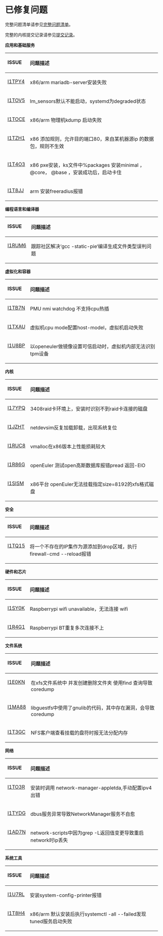 # 已修复问题<a name="ZH-CN_TOPIC_0225731125"></a>

完整问题清单请参见[完整问题清单](https://gitee.com/organizations/src-openeuler/issues)。

完整的内核提交记录请参见[提交记录](https://gitee.com/openeuler/kernel/commits/openEuler-1.0-LTS)。

**应用和基础服务**
<a name="table_fixed_1"></a>
<table>
    <thead align="left">
        <tr id="row104971596432">
            <th class="cellrowborder" valign="top" width="9.66%" id="mcps1.2.3.1.1">
                <p id="p1649720994313"><a name="p1649720994313"></a><a name="p1649720994313"></a>ISSUE</p>
            </th>
            <th class="cellrowborder" valign="top" width="90.34%" id="mcps1.2.3.1.2">
                <p id="p8497129114312"><a name="p8497129114312"></a><a name="p8497129114312"></a>问题描述</p>
            </th>
        </tr>
    </thead>
    <tbody>
        <tr id="row449716974001">
            <td class="cellrowborder" valign="top" width="9.66%" headers="mcps1.2.3.1.1 ">
                <p id="p34974920436"><a name="p34974920436"></a><a name="p34974920436"></a><a
                        href="https://gitee.com/src-openeuler/mariadb/issues/I1TPY4" target="_blank"
                        rel="noopener noreferrer">I1TPY4</a></p>
            </td>
            <td class="cellrowborder" valign="top" width="90.34%" headers="mcps1.2.3.1.2 ">
                <p id="p74971293436"><a name="p74971293436"></a><a name="p74971293436"></a><span>x86/arm
                        mariadb-server安装失败</span></p>
            </td>
        <tr id="row449716974002">
            <td class="cellrowborder" valign="top" width="9.66%" headers="mcps1.2.3.1.1 ">
                <p id="p34974920436"><a name="p34974920436"></a><a name="p34974920436"></a><a
                        href="https://gitee.com/src-openeuler/lm_sensors/issues/I1TOV5" target="_blank"
                        rel="noopener noreferrer">I1TOV5</a></p>
            </td>
            <td class="cellrowborder" valign="top" width="90.34%" headers="mcps1.2.3.1.2 ">
                <p id="p74971293436"><a name="p74971293436"></a><a
                        name="p74971293436"></a><span>lm_sensors默认不能启动，systemd为degraded状态</span></p>
            </td>
        <tr id="row449716974003">
            <td class="cellrowborder" valign="top" width="9.66%" headers="mcps1.2.3.1.1 ">
                <p id="p34974920436"><a name="p34974920436"></a><a name="p34974920436"></a><a
                        href="https://gitee.com/src-openeuler/kexec-tools/issues/I1TOCE" target="_blank"
                        rel="noopener noreferrer">I1TOCE</a></p>
            </td>
            <td class="cellrowborder" valign="top" width="90.34%" headers="mcps1.2.3.1.2 ">
                <p id="p74971293436"><a name="p74971293436"></a><a name="p74971293436"></a><span>x86/arm 物理机kdump
                        启动失败</span></p>
            </td>
        <tr id="row449716974004">
            <td class="cellrowborder" valign="top" width="9.66%" headers="mcps1.2.3.1.1 ">
                <p id="p34974920436"><a name="p34974920436"></a><a name="p34974920436"></a><a
                        href="https://gitee.com/src-openeuler/firewalld/issues/I1TZH1" target="_blank"
                        rel="noopener noreferrer">I1TZH1</a></p>
            </td>
            <td class="cellrowborder" valign="top" width="90.34%" headers="mcps1.2.3.1.2 ">
                <p id="p74971293436"><a name="p74971293436"></a><a name="p74971293436"></a><span>x86
                        添加规则，允许目的端口80，来自某机器源ip 的数据包，规则不生效</span></p>
            </td>
        <tr id="row449716974004">
            <td class="cellrowborder" valign="top" width="9.66%" headers="mcps1.2.3.1.1 ">
                <p id="p34974920436"><a name="p34974920436"></a><a name="p34974920436"></a><a
                        href="https://gitee.com/src-openeuler/lvm2/issues/I1T4O3" target="_blank"
                        rel="noopener noreferrer">I1T4O3</a></p>
            </td>
            <td class="cellrowborder" valign="top" width="90.34%" headers="mcps1.2.3.1.2 ">
                <p id="p74971293436"><a name="p74971293436"></a><a name="p74971293436"></a><span>x86
                        pxe安装，ks文件中%packages 安装minimal ， @core， @base ，安装成功后，启动卡住</span></p>
            </td>
        <tr id="row449716974005">
            <td class="cellrowborder" valign="top" width="9.66%" headers="mcps1.2.3.1.1 ">
                <p id="p34974920436"><a name="p34974920436"></a><a name="p34974920436"></a><a
                        href="https://gitee.com/src-openeuler/freeradius/issues/I1T8JJ" target="_blank"
                        rel="noopener noreferrer">I1T8JJ</a></p>
            </td>
            <td class="cellrowborder" valign="top" width="90.34%" headers="mcps1.2.3.1.2 ">
                <p id="p74971293436"><a name="p74971293436"></a><a name="p74971293436"></a><span>arm
                        安装freeradius报错</span></p>
            </td>
        </tr>
        </tr>
    </tbody>
</table>

**编程语言和编译器**
<a name="table_fixed_2"></a>
<table>
    <thead align="left">
        <tr id="row104971596432">
            <th class="cellrowborder" valign="top" width="9.66%" id="mcps1.2.3.1.1">
                <p id="p1649720994313"><a name="p1649720994313"></a><a name="p1649720994313"></a>ISSUE</p>
            </th>
            <th class="cellrowborder" valign="top" width="90.34%" id="mcps1.2.3.1.2">
                <p id="p8497129114312"><a name="p8497129114312"></a><a name="p8497129114312"></a>问题描述</p>
            </th>
        </tr>
    </thead>
    <tbody>
        <tr id="row449716974006">
            <td class="cellrowborder" valign="top" width="9.66%" headers="mcps1.2.3.1.1 ">
                <p id="p34974920436"><a name="p34974920436"></a><a name="p34974920436"></a><a
                        href="https://gitee.com/src-openeuler/file/issues/I1RUM6" target="_blank"
                        rel="noopener noreferrer">I1RUM6</a></p>
            </td>
            <td class="cellrowborder" valign="top" width="90.34%" headers="mcps1.2.3.1.2 ">
                <p id="p74971293436"><a name="p74971293436"></a><a name="p74971293436"></a><span>跟踪社区解决‘gcc
                        -static-pie‘编译生成文件类型误判问题</span></p>
            </td>
        </tr>
        </tr>
    </tbody>
</table>


**虚拟化和容器**
<a name="table_fixed_4"></a>
<table>
    <thead align="left">
        <tr id="row104971596432">
            <th class="cellrowborder" valign="top" width="9.66%" id="mcps1.2.3.1.1">
                <p id="p1649720994313"><a name="p1649720994313"></a><a name="p1649720994313"></a>ISSUE</p>
            </th>
            <th class="cellrowborder" valign="top" width="90.34%" id="mcps1.2.3.1.2">
                <p id="p8497129114312"><a name="p8497129114312"></a><a name="p8497129114312"></a>问题描述</p>
            </th>
        </tr>
    </thead>
    <tbody>
        <tr id="row449716974007">
            <td class="cellrowborder" valign="top" width="9.66%" headers="mcps1.2.3.1.1 ">
                <p id="p34974920436"><a name="p34974920436"></a><a name="p34974920436"></a><a
                        href="https://gitee.com/openeuler/kernel/issues/I1TB7N?from=project-issue" target="_blank"
                        rel="noopener noreferrer">I1TB7N</a></p>
            </td>
            <td class="cellrowborder" valign="top" width="90.34%" headers="mcps1.2.3.1.2 ">
                <p id="p74971293436"><a name="p74971293436"></a><a name="p74971293436"></a><span>PMU nmi watchdog
                        不支持cpu热插</span></p>
            </td>
        <tr id="row449716974008">
            <td class="cellrowborder" valign="top" width="9.66%" headers="mcps1.2.3.1.1 ">
                <p id="p34974920436"><a name="p34974920436"></a><a name="p34974920436"></a><a
                        href="https://gitee.com/openeuler/kernel/issues/I1TXAU?from=project-issue" target="_blank"
                        rel="noopener noreferrer">I1TXAU</a></p>
            </td>
            <td class="cellrowborder" valign="top" width="90.34%" headers="mcps1.2.3.1.2 ">
                <p id="p74971293436"><a name="p74971293436"></a><a name="p74971293436"></a><span>虚拟机cpu
                        mode配置host-model，虚拟机启动失败</span></p>
            </td>
        <tr id="row449716974009">
            <td class="cellrowborder" valign="top" width="9.66%" headers="mcps1.2.3.1.1 ">
                <p id="p34974920436"><a name="p34974920436"></a><a name="p34974920436"></a><a
                        href="https://gitee.com/openeuler/kernel/issues/I1U8BP?from=project-issue" target="_blank"
                        rel="noopener noreferrer">I1U8BP</a></p>
            </td>
            <td class="cellrowborder" valign="top" width="90.34%" headers="mcps1.2.3.1.2 ">
                <p id="p74971293436"><a name="p74971293436"></a><a
                        name="p74971293436"></a><span>以openeuler做镜像设置可信启动时，虚拟机内部无法识别tpm设备</span></p>
            </td>
        </tr>
        </tr>
    </tbody>
</table>

**内核**
<a name="table_fixed_6"></a>
<table>
    <thead align="left">
        <tr id="row104971596432">
            <th class="cellrowborder" valign="top" width="9.66%" id="mcps1.2.3.1.1">
                <p id="p1649720994313"><a name="p1649720994313"></a><a name="p1649720994313"></a>ISSUE</p>
            </th>
            <th class="cellrowborder" valign="top" width="90.34%" id="mcps1.2.3.1.2">
                <p id="p8497129114312"><a name="p8497129114312"></a><a name="p8497129114312"></a>问题描述</p>
            </th>
        </tr>
    </thead>
    <tbody>
        <tr id="row449716974010">
            <td class="cellrowborder" valign="top" width="9.66%" headers="mcps1.2.3.1.1 ">
                <p id="p34974920436"><a name="p34974920436"></a><a name="p34974920436"></a><a
                        href="https://gitee.com/openeuler/kernel/issues/I17YPQ?from=project-issue" target="_blank"
                        rel="noopener noreferrer">I17YPQ</a></p>
            </td>
            <td class="cellrowborder" valign="top" width="90.34%" headers="mcps1.2.3.1.2 ">
                <p id="p74971293436"><a name="p74971293436"></a><a
                        name="p74971293436"></a><span>3408raid卡环境上，安装时识别不到raid卡连接的磁盘 </span></p>
            </td>
        <tr id="row449716974011">
            <td class="cellrowborder" valign="top" width="9.66%" headers="mcps1.2.3.1.1 ">
                <p id="p34974920436"><a name="p34974920436"></a><a name="p34974920436"></a><a
                        href="https://gitee.com/openeuler/kernel/issues/I1JZHT?from=project-issue" target="_blank"
                        rel="noopener noreferrer">I1JZHT</a></p>
            </td>
            <td class="cellrowborder" valign="top" width="90.34%" headers="mcps1.2.3.1.2 ">
                <p id="p74971293436"><a name="p74971293436"></a><a name="p74971293436"></a><span>netdevsim反复加载卸载，出现系统复位
                    </span></p>
            </td>
        <tr id="row449716974012">
            <td class="cellrowborder" valign="top" width="9.66%" headers="mcps1.2.3.1.1 ">
                <p id="p34974920436"><a name="p34974920436"></a><a name="p34974920436"></a><a
                        href="https://gitee.com/openeuler/kernel/issues/I1RUC8?from=project-issue" target="_blank"
                        rel="noopener noreferrer">I1RUC8</a></p>
            </td>
            <td class="cellrowborder" valign="top" width="90.34%" headers="mcps1.2.3.1.2 ">
                <p id="p74971293436"><a name="p74971293436"></a><a name="p74971293436"></a><span>vmalloc在x86版本上性能损耗较大
                    </span></p>
            </td>
        <tr id="row449716974013">
            <td class="cellrowborder" valign="top" width="9.66%" headers="mcps1.2.3.1.1 ">
                <p id="p34974920436"><a name="p34974920436"></a><a name="p34974920436"></a><a
                        href="https://gitee.com/openeuler/kernel/issues/I1R86G?from=project-issue" target="_blank"
                        rel="noopener noreferrer">I1R86G</a></p>
            </td>
            <td class="cellrowborder" valign="top" width="90.34%" headers="mcps1.2.3.1.2 ">
                <p id="p74971293436"><a name="p74971293436"></a><a name="p74971293436"></a><span>openEuler
                        测试open高斯数据库报错pread 返回-EIO </span></p>
            </td>
        <tr id="row449716974014">
            <td class="cellrowborder" valign="top" width="9.66%" headers="mcps1.2.3.1.1 ">
                <p id="p34974920436"><a name="p34974920436"></a><a name="p34974920436"></a><a
                        href="https://gitee.com/openeuler/kernel/issues/I1SISM?from=project-issue" target="_blank"
                        rel="noopener noreferrer">I1SISM</a></p>
            </td>
            <td class="cellrowborder" valign="top" width="90.34%" headers="mcps1.2.3.1.2 ">
                <p id="p74971293436"><a name="p74971293436"></a><a name="p74971293436"></a><span>x86平台
                        openEuler无法挂载指定size=8192的xfs格式磁盘 </span></p>
            </td>
        </tr>
        </tr>
    </tbody>
</table>

**安全**
<a name="table_fixed_7"></a>
<table>
    <thead align="left">
        <tr id="row104971596432">
            <th class="cellrowborder" valign="top" width="9.66%" id="mcps1.2.3.1.1">
                <p id="p1649720994313"><a name="p1649720994313"></a><a name="p1649720994313"></a>ISSUE</p>
            </th>
            <th class="cellrowborder" valign="top" width="90.34%" id="mcps1.2.3.1.2">
                <p id="p8497129114312"><a name="p8497129114312"></a><a name="p8497129114312"></a>问题描述</p>
            </th>
        </tr>
    </thead>
    <tbody>
        <tr id="row449716974015">
            <td class="cellrowborder" valign="top" width="9.66%" headers="mcps1.2.3.1.1 ">
                <p id="p34974920436"><a name="p34974920436"></a><a name="p34974920436"></a><a
                        href="https://gitee.com/openeuler/kernel/issues/I1TQ15?from=project-issue" target="_blank"
                        rel="noopener noreferrer">I1TQ15</a></p>
            </td>
            <td class="cellrowborder" valign="top" width="90.34%" headers="mcps1.2.3.1.2 ">
                <p id="p74971293436"><a name="p74971293436"></a><a
                        name="p74971293436"></a><span>将一个不存在的IP集作为源添加到drop区域，执行firewall-cmd --reload报错</span></p>
            </td>
        </tr>
        </tr>
    </tbody>
</table>


**硬件和芯片**
<a name="table_fixed_7"></a>
<table>
    <thead align="left">
        <tr id="row104971596432">
            <th class="cellrowborder" valign="top" width="9.66%" id="mcps1.2.3.1.1">
                <p id="p1649720994313"><a name="p1649720994313"></a><a name="p1649720994313"></a>ISSUE</p>
            </th>
            <th class="cellrowborder" valign="top" width="90.34%" id="mcps1.2.3.1.2">
                <p id="p8497129114312"><a name="p8497129114312"></a><a name="p8497129114312"></a>问题描述</p>
            </th>
        </tr>
    </thead>
    <tbody>
        <tr id="row449716974016">
            <td class="cellrowborder" valign="top" width="9.66%" headers="mcps1.2.3.1.1 ">
                <p id="p34974920436"><a name="p34974920436"></a><a name="p34974920436"></a><a
                        href="https://gitee.com/openeuler/raspberrypi/issues/I1SY0K" target="_blank"
                        rel="noopener noreferrer">I1SY0K</a></p>
            </td>
            <td class="cellrowborder" valign="top" width="90.34%" headers="mcps1.2.3.1.2 ">
                <p id="p74971293436"><a name="p74971293436"></a><a name="p74971293436"></a><span>Raspberrypi wifi
                        unavailable，无法连接 wifi</span></p>
            </td>
        <tr id="row449716974017">
            <td class="cellrowborder" valign="top" width="9.66%" headers="mcps1.2.3.1.1 ">
                <p id="p34974920436"><a name="p34974920436"></a><a name="p34974920436"></a><a
                        href="https://gitee.com/openeuler/raspberrypi/issues/I1R4G1" target="_blank"
                        rel="noopener noreferrer">I1R4G1</a></p>
            </td>
            <td class="cellrowborder" valign="top" width="90.34%" headers="mcps1.2.3.1.2 ">
                <p id="p74971293436"><a name="p74971293436"></a><a name="p74971293436"></a><span>Raspberrypi
                        BT重复多次连接不上</span></p>
            </td>
        </tr>
        </tr>
    </tbody>
</table>

**文件系统**
<a name="table_fixed_9"></a>
<table>
    <thead align="left">
        <tr id="row104971596432">
            <th class="cellrowborder" valign="top" width="9.66%" id="mcps1.2.3.1.1">
                <p id="p1649720994313"><a name="p1649720994313"></a><a name="p1649720994313"></a>ISSUE</p>
            </th>
            <th class="cellrowborder" valign="top" width="90.34%" id="mcps1.2.3.1.2">
                <p id="p8497129114312"><a name="p8497129114312"></a><a name="p8497129114312"></a>问题描述</p>
            </th>
        </tr>
    </thead>
    <tbody>
        <tr id="row449716974018">
            <td class="cellrowborder" valign="top" width="9.66%" headers="mcps1.2.3.1.1 ">
                <p id="p34974920436"><a name="p34974920436"></a><a name="p34974920436"></a><a
                        href="https://gitee.com/src-openeuler/findutils/issues/I1E0KN" target="_blank"
                        rel="noopener noreferrer">I1E0KN</a></p>
            </td>
            <td class="cellrowborder" valign="top" width="90.34%" headers="mcps1.2.3.1.2 ">
                <p id="p74971293436"><a name="p74971293436"></a><a name="p74971293436"></a><span>在xfs文件系统中 并发创建删除文件夹
                        使用find 查询导致coredump</span></p>
            </td>
        <tr id="row449716974019">
            <td class="cellrowborder" valign="top" width="9.66%" headers="mcps1.2.3.1.1 ">
                <p id="p34974920436"><a name="p34974920436"></a><a name="p34974920436"></a><a
                        href="https://gitee.com/src-openeuler/libguestfs/issues/I1MA88" target="_blank"
                        rel="noopener noreferrer">I1MA88</a></p>
            </td>
            <td class="cellrowborder" valign="top" width="90.34%" headers="mcps1.2.3.1.2 ">
                <p id="p74971293436"><a name="p74971293436"></a><a
                        name="p74971293436"></a><span>libguestfs中使用了gnulib的代码，其中存在漏洞，会导致coredump</span></p>
            </td>
        <tr id="row449716974020">
            <td class="cellrowborder" valign="top" width="9.66%" headers="mcps1.2.3.1.1 ">
                <p id="p34974920436"><a name="p34974920436"></a><a name="p34974920436"></a><a
                        href="https://gitee.com/src-openeuler/nfs-utils/issues/I1T3GC" target="_blank"
                        rel="noopener noreferrer">I1T3GC</a></p>
            </td>
            <td class="cellrowborder" valign="top" width="90.34%" headers="mcps1.2.3.1.2 ">
                <p id="p74971293436"><a name="p74971293436"></a><a
                        name="p74971293436"></a><span>NFS客户端查看挂载的盘符时报无法分配内存</span></p>
            </td>
        </tr>
        </tr>
    </tbody>
</table>

**网络**
<a name="table_fixed_11"></a>
<table>
    <thead align="left">
        <tr id="row104971596432">
            <th class="cellrowborder" valign="top" width="9.66%" id="mcps1.2.3.1.1">
                <p id="p1649720994313"><a name="p1649720994313"></a><a name="p1649720994313"></a>ISSUE</p>
            </th>
            <th class="cellrowborder" valign="top" width="90.34%" id="mcps1.2.3.1.2">
                <p id="p8497129114312"><a name="p8497129114312"></a><a name="p8497129114312"></a>问题描述</p>
            </th>
        </tr>
    </thead>
    <tbody>
        <tr id="row449716974021">
            <td class="cellrowborder" valign="top" width="9.66%" headers="mcps1.2.3.1.1 ">
                <p id="p34974920436"><a name="p34974920436"></a><a name="p34974920436"></a><a
                        href="https://gitee.com/src-openeuler/network-manager-applet/issues/I1TO3R" target="_blank"
                        rel="noopener noreferrer">I1TO3R</a></p>
            </td>
            <td class="cellrowborder" valign="top" width="90.34%" headers="mcps1.2.3.1.2 ">
                <p id="p74971293436"><a name="p74971293436"></a><a name="p74971293436"></a><span>安装时调用
                        network-manager-appletda,手动配置ipv4出错</span></p>
            </td>
        <tr id="row449716974022">
            <td class="cellrowborder" valign="top" width="9.66%" headers="mcps1.2.3.1.1 ">
                <p id="p34974920436"><a name="p34974920436"></a><a name="p34974920436"></a><a
                        href="https://gitee.com/src-openeuler/NetworkManager/issues/I1TYDG" target="_blank"
                        rel="noopener noreferrer">I1TYDG</a></p>
            </td>
            <td class="cellrowborder" valign="top" width="90.34%" headers="mcps1.2.3.1.2 ">
                <p id="p74971293436"><a name="p74971293436"></a><a
                        name="p74971293436"></a><span>dbus服务异常导致NetworkManager服务不自愈</span></p>
            </td>
        <tr id="row449716974023">
            <td class="cellrowborder" valign="top" width="9.66%" headers="mcps1.2.3.1.1 ">
                <p id="p34974920436"><a name="p34974920436"></a><a name="p34974920436"></a><a
                        href="https://gitee.com/src-openeuler/initscripts/issues/I1AD7N" target="_blank"
                        rel="noopener noreferrer">I1AD7N</a></p>
            </td>
            <td class="cellrowborder" valign="top" width="90.34%" headers="mcps1.2.3.1.2 ">
                <p id="p74971293436"><a name="p74971293436"></a><a name="p74971293436"></a><span>network-scripts中因为grep
                        -L返回值变更导致重启network时ip丢失</span></p>
            </td>
        </tr>
        </tr>
    </tbody>
</table>

**系统工具**
<a name="table_fixed_13"></a>
<table>
    <thead align="left">
        <tr id="row104971596432">
            <th class="cellrowborder" valign="top" width="9.66%" id="mcps1.2.3.1.1">
                <p id="p1649720994313"><a name="p1649720994313"></a><a name="p1649720994313"></a>ISSUE</p>
            </th>
            <th class="cellrowborder" valign="top" width="90.34%" id="mcps1.2.3.1.2">
                <p id="p8497129114312"><a name="p8497129114312"></a><a name="p8497129114312"></a>问题描述</p>
            </th>
        </tr>
    </thead>
    <tbody>
        <tr id="row449716974024">
            <td class="cellrowborder" valign="top" width="9.66%" headers="mcps1.2.3.1.1 ">
                <p id="p34974920436"><a name="p34974920436"></a><a name="p34974920436"></a><a
                        href="https://gitee.com/src-openeuler/system-config-printer/issues/I1U7RL" target="_blank"
                        rel="noopener noreferrer">I1U7RL</a></p>
            </td>
            <td class="cellrowborder" valign="top" width="90.34%" headers="mcps1.2.3.1.2 ">
                <p id="p74971293436"><a name="p74971293436"></a><a
                        name="p74971293436"></a><span>安装system-config-printer报错</span></p>
            </td>
        <tr id="row449716974025">
            <td class="cellrowborder" valign="top" width="9.66%" headers="mcps1.2.3.1.1 ">
                <p id="p34974920436"><a name="p34974920436"></a><a name="p34974920436"></a><a
                        href="https://gitee.com/src-openeuler/tuned/issues/I1T8H4" target="_blank"
                        rel="noopener noreferrer">I1T8H4</a></p>
            </td>
            <td class="cellrowborder" valign="top" width="90.34%" headers="mcps1.2.3.1.2 ">
                <p id="p74971293436"><a name="p74971293436"></a><a name="p74971293436"></a><span>x86/arm
                        默认安装后执行systemctl -all --failed发现tuned服务启动失败</span></p>
            </td>
        </tr>
        </tr>
    </tbody>
</table>

